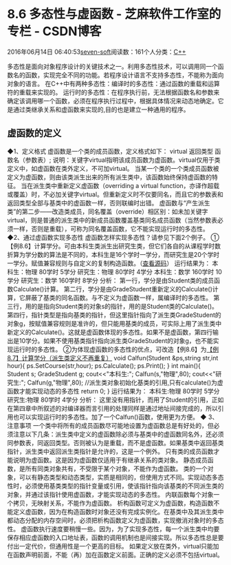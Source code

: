 
# 8.6 多态性与虚函数 -  芝麻软件工作室的专栏 - CSDN博客


2016年06月14日 06:40:53[seven-soft](https://me.csdn.net/softn)阅读数：161个人分类：[C++																](https://blog.csdn.net/softn/article/category/6266511)



多态性是面向对象程序设计的关键技术之一。利用多态性技术，可以调用同一个函数名的函数，实现完全不同的功能。若程序设计语言不支持多态性，不能称为面向对象的语言。
在C++中有两种多态性：编译时的多态性：通过函数的重载和运算符的重载来实现的。
运行时的多态性：在程序执行前，无法根据函数名和参数来确定该调用哪一个函数，必须在程序执行过程中，根据具体情况来动态地确定。它是通过类继承关系和虚函数来实现的,目的也是建立一种通用的程序。
## 虚函数的定义
◆1、定义格式
虚函数是一个类的成员函数，定义格式如下：
virtual
 返回类型 函数名（参数表）;
说明：关键字virtual指明该成员函数为虚函数。virtual仅用于类定义中，如虚函数在类外定义，不可加virtual。
当某一个类的一个类成员函数被定义为虚函数，则由该类派生出来的所有派生类中，该函数始终保持虚函数的特征。
当在派生类中重新定义虚函数（overriding a virtual function，亦译作超载或覆盖）时，不必加关键字virtual。但重新定义时不仅要同名，而且它的参数表和返回类型全部与基类中的虚函数一样，否则联编时出错。
虚函数与“产生派生类”的第二步——改造类成员，同名覆盖（override）相区别：如未加关键字virtual，则是普通的派生类中的新成员函数覆盖基类同名成员函数（当然参数表必须一样，否则是重载），可称为同名覆盖函数，它不能实现运行时的多态性。
◆2、通过虚函数实现多态性
虚函数怎样实现多态性？请参见下面2个例子。
①【例8.6】计算学分。可由本科生类派生出研究生类，但它们各自的从课程学时数折算为学分数的算法是不同的，本科生是16个学时一学分，而研究生是20个学时一学分。赋值兼容规则与自定义的复制构造函数。（[查看源码](http://www.weixueyuan.net/templets/default/cpp/source/Ex8_6.txt)）
运行结果为：
本科生：物理 80学时 5学分
研究生：物理 80学时 4学分
本科生：数学 160学时 10学分
研究生：数学 160学时 8学分
分析：
第一行，学分是由Student类的成员函数Calculate()计算。
第二行，学分是由GradeStudent重新定义的Calculate()计算，它屏蔽了基类的同名函数。与不定义为虚函数一样，属编译时的多态性。
第三行，用的是指向Student类的对象s的指针，用的是Student类的Calculate()。
第四行，指针类型是指向基类的指针，但这里指针指向了派生类GradeStudent的对象g，按赋值兼容规则是准许的，但只能用基类的成员，可实际上用了派生类中新定义的Calculate()。这就是虚函数体现的多态性。如果不是虚函数，第四行输出是10学分。如果不使用基类指针指向派生类GradeStudent的对象g，也不能实现运行时的多态性。
②为体现虚函数的多态性的优点，可改造【例8.6】为[【例8.7】计算学分（派生类定义不再重复）](http://www.weixueyuan.net/templets/default/cpp/source/Ex8_7.txt)
void Calfun(Student &ps,string str,int hour){
ps.SetCourse(str,hour);
ps.Calculate();
ps.Print();
}
int main(){
Student s;
GradeStudent g;
cout<<"本科生:";
Calfun(s,"物理",80);
cout<<"研究生:";
Calfun(g,"物理",80);
//派生类对象初始化基类的引用,只有calculate()为虚函数才能实现动态的多态性
return 0;
}
运行结果为：
本科生:物理 80学时 5学分
研究生:物理 80学时 4学分
分析：
这里没有用指针，而用了Student的引用，正如在第四章中所叙述的对编译器而言引用的处理同样是通过地址间接完成的，所以引用也可以实现运行时的多态性。加了一个Calfun()函数，使用更为方便。
◆ 3、注意事项
一个类中将所有的成员函数尽可能地设置为虚函数总是有好处的，但必须注意以下几条：派生类中定义的虚函数除必须与基类中的虚函数同名外，还必须同参数表，同返回类型。否则被认为是重载，而不是虚函数。如果基类中返回基类指针，派生类中返回派生类指针是允许的，这是一个例外。
只有类的成员函数才能说明为虚函数。这是因为虚函数仅适用于有继承关系的类对象。
静态成员函数，是所有同类对象共有，不受限于某个对象，不能作为虚函数。
类的一个对象，可以有静态类型和动态类型，实质是相同的，但使用方式不同。实现动态多态性时，必须使用基类类型的指针变量或引用，使该指针指向该基类的不同派生类的对象，并通过该指针使用虚函数，才能实现动态的多态性。
内联函数每个对象一个拷贝，无映射关系，不能作为虚函数。
析构函数可定义为虚函数，构造函数不能定义虚函数，因为在构造函数时对象还没有完成实例化。在基类中及其派生类中都动态分配的内存空间时，必须把析构函数定义为虚函数，实现撤消对象时的多态性。
虚函数执行速度要稍慢一些。因为，为了实现多态性，每一个派生类中均要保存相应虚函数的入口地址表，函数的调用机制也是间接实现。所以多态性总是要付出一定代价，但通用性是一个更高的目标。
如果定义放在类外，virtual只能加在函数声明前面，不能（再）加在函数定义前面。正确的定义必须不包括virtual。

